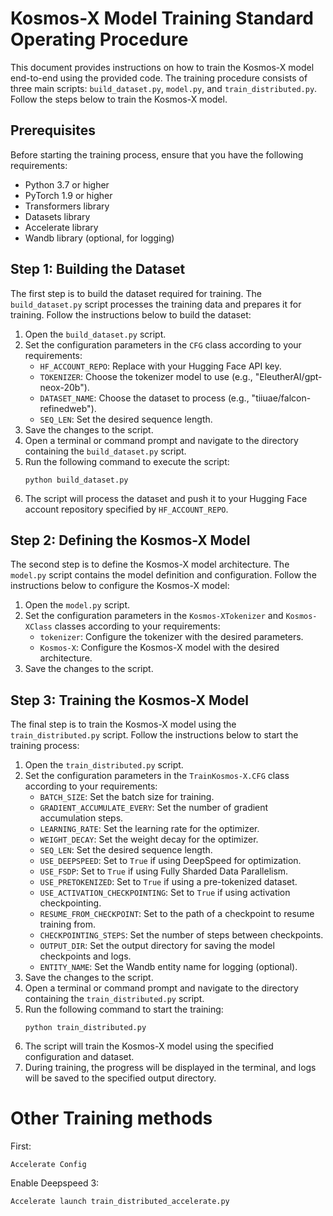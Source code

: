# Kosmos-X Model Training Standard Operating Procedure

This document provides instructions on how to train the Kosmos-X model end-to-end using the provided code. The training procedure consists of three main scripts: `build_dataset.py`, `model.py`, and `train_distributed.py`. Follow the steps below to train the Kosmos-X model.

## Prerequisites

Before starting the training process, ensure that you have the following requirements:

- Python 3.7 or higher
- PyTorch 1.9 or higher
- Transformers library
- Datasets library
- Accelerate library
- Wandb library (optional, for logging)

## Step 1: Building the Dataset

The first step is to build the dataset required for training. The `build_dataset.py` script processes the training data and prepares it for training. Follow the instructions below to build the dataset:

1. Open the `build_dataset.py` script.
2. Set the configuration parameters in the `CFG` class according to your requirements:
   - `HF_ACCOUNT_REPO`: Replace with your Hugging Face API key.
   - `TOKENIZER`: Choose the tokenizer model to use (e.g., "EleutherAI/gpt-neox-20b").
   - `DATASET_NAME`: Choose the dataset to process (e.g., "tiiuae/falcon-refinedweb").
   - `SEQ_LEN`: Set the desired sequence length.
3. Save the changes to the script.
4. Open a terminal or command prompt and navigate to the directory containing the `build_dataset.py` script.
5. Run the following command to execute the script:
   ```
   python build_dataset.py
   ```
6. The script will process the dataset and push it to your Hugging Face account repository specified by `HF_ACCOUNT_REPO`.

## Step 2: Defining the Kosmos-X Model

The second step is to define the Kosmos-X model architecture. The `model.py` script contains the model definition and configuration. Follow the instructions below to configure the Kosmos-X model:

1. Open the `model.py` script.
2. Set the configuration parameters in the `Kosmos-XTokenizer` and `Kosmos-XClass` classes according to your requirements:
   - `tokenizer`: Configure the tokenizer with the desired parameters.
   - `Kosmos-X`: Configure the Kosmos-X model with the desired architecture.
3. Save the changes to the script.

## Step 3: Training the Kosmos-X Model

The final step is to train the Kosmos-X model using the `train_distributed.py` script. Follow the instructions below to start the training process:

1. Open the `train_distributed.py` script.
2. Set the configuration parameters in the `TrainKosmos-X.CFG` class according to your requirements:
   - `BATCH_SIZE`: Set the batch size for training.
   - `GRADIENT_ACCUMULATE_EVERY`: Set the number of gradient accumulation steps.
   - `LEARNING_RATE`: Set the learning rate for the optimizer.
   - `WEIGHT_DECAY`: Set the weight decay for the optimizer.
   - `SEQ_LEN`: Set the desired sequence length.
   - `USE_DEEPSPEED`: Set to `True` if using DeepSpeed for optimization.
   - `USE_FSDP`: Set to `True` if using Fully Sharded Data Parallelism.
   - `USE_PRETOKENIZED`: Set to `True` if using a pre-tokenized dataset.
   - `USE_ACTIVATION_CHECKPOINTING`: Set to `True` if using activation checkpointing.
   - `RESUME_FROM_CHECKPOINT`: Set to the path of a checkpoint to resume training from.
   - `CHECKPOINTING_STEPS`: Set the number of steps between checkpoints.
   - `OUTPUT_DIR`: Set the output directory for saving the model checkpoints and logs.
   - `ENTITY_NAME`: Set the Wandb entity name for logging (optional).
3. Save the changes to the script.
4. Open a terminal or command prompt and navigate to the directory containing the `train_distributed.py` script.
5. Run the following command to start the training:
   ```
   python train_distributed.py
   ```
6. The script will train the Kosmos-X model using the specified configuration and dataset.
7. During training, the progress will be displayed in the terminal, and logs will be saved to the specified output directory.

# Other Training methods

First:

`Accelerate Config`

Enable Deepspeed 3: 

`Accelerate launch train_distributed_accelerate.py`


